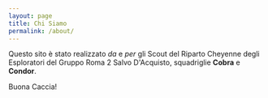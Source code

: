 ```yaml
---
layout: page
title: Chi Siamo
permalink: /about/
---
```


Questo sito è stato realizzato *da* e *per* gli Scout del Riparto Cheyenne degli Esploratori del Gruppo Roma 2 Salvo D'Acquisto, squadriglie **Cobra** e **Condor**.

Buona Caccia!
